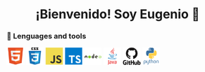 <div class="header" align="center">
    <h1 align="center">¡Bienvenido! Soy Eugenio 👋</h1>
</div>
<div align="left">
    <h3>🔨 Lenguages and tools</h3>
</div>
<div>
    <img src="https://github.com/devicons/devicon/blob/master/icons/html5/html5-original.svg" title="HTML5" alt="HTML"
        width="40" height="40">
    <img src="https://github.com/devicons/devicon/blob/master/icons/css3/css3-original-wordmark.svg" title="CSS3"
        alt="CSS3" width="40" height="40">
    <img src="https://github.com/devicons/devicon/blob/master/icons/javascript/javascript-original.svg"
        title="JAVASCRIPT" alt="JAVASCRIPT" width="40" height="40">
    <img src="https://github.com/devicons/devicon/blob/master/icons/typescript/typescript-original.svg"
        title="TYPESCRIPT" alt="TYPESCRIPT" width="40" height="40">
    <img src="https://github.com/devicons/devicon/blob/master/icons/nodejs/nodejs-original-wordmark.svg" title="NODE"
        alt="NODE" width="40" height="40">
    <img src="https://github.com/devicons/devicon/blob/master/icons/java/java-original-wordmark.svg" title="JAVA"
        alt="JAVA width=" 40" height="40">
    <img src="https://github.com/devicons/devicon/blob/master/icons/github/github-original-wordmark.svg" title="GITHUB"
        alt="GITHUB width=" 40" height="40">
    <img src="https://github.com/devicons/devicon/blob/master/icons/python/python-original-wordmark.svg" title="PYTHON"
        alt="PYTHON width=" 40" height="40">
</div>

<!--
**eugeniogimenez/eugeniogimenez** is a ✨ _special_ ✨ repository because its `README.md` (this file) appears on your GitHub profile.

Here are some ideas to get you started:

- 🔭 I’m currently working on ...
- 🌱 I’m currently learning ...
- 👯 I’m looking to collaborate on ...
- 🤔 I’m looking for help with ...
- 💬 Ask me about ...
- 📫 How to reach me: ...
- 😄 Pronouns: ...
- ⚡ Fun fact: ...
-->
